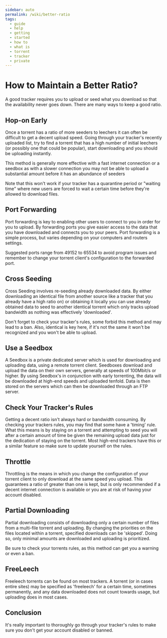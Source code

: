 ```yaml
---
sidebar: auto
permalink: /wiki/better-ratio
tags:
  - guide
  - help
  - getting
  - started
  - how to
  - what is
  - torrent
  - tracker
  - private
---
```


# How to Maintain a Better Ratio?

A good tracker requires you to upload or seed what you download so that the availability never goes down. There are many ways to keep a good ratio.

## Hop-on Early

Once a torrent has a ratio of more seeders to leechers it can often be difficult to get a decent upload speed. Going through your tracker's recently uploaded list, try to find a torrent that has a high number of initial leechers (or possibly one that could be popular), start downloading and you should be uploading instantly.

This method is generally more effective with a fast internet connection or a seedbox as with a slower connection you may not be able to upload a substantial amount before it has an abundance of seeders

Note that this won't work if your tracker has a quarantine period or "waiting time" where new users are forced to wait a certain time before they're allowed to download files.

## Port Forwarding

Port forwarding is key to enabling other users to connect to you in order for you to upload. By forwarding ports you give easier access to the data that you have downloaded and connects you to your peers. Port forwarding is a simple process, but varies depending on your computers and routers settings.

Suggested ports range from 49152 to 65534 to avoid program issues and remember to change your torrent client's configuration to the forwarded port.

## Cross Seeding

Cross Seeding involves re-seeding already downloaded data. By either downloading an identical file from another source like a tracker that you already have a high ratio on) or obtaining it locally you can use already obtained data to seed to another identical torrent which only tracks upload bandwidth as nothing was effectively 'downloaded'.

Don't forget to check your tracker's rules, some forbid this method and may lead to a ban. Also, identical is key here, if it's not the same it won't be recognized and you won't be able to upload.

## Use a Seedbox

A Seedbox is a private dedicated server which is used for downloading and uploading data, using a remote torrent client. Seedboxes download and upload the data on their own servers, generally at speeds of 100Mbit/s or higher. By using Seedbox's in conjunction with early torrenting, the data will be downloaded at high-end speeds and uploaded tenfold. Data is then stored on the servers which can then be downloaded through an FTP server.

## Check Your Tracker's Rules

Getting a decent ratio isn't always hard or bandwidth consuming. By checking your trackers rules, you may find that some have a 'timing' rule. What this means is by staying on a torrent and attempting to seed you will after a certain amount of time be given the remaining upload data just for the dedication of staying on the torrent. Most high-end trackers have this or a similar feature so make sure to update yourself on the rules.

## Throttle

Throttling is the means in which you change the configuration of your torrent client to only download at the same speed you upload. This guarantees a ratio of greater than one is kept, but is only recommended if a decent internet connection is available or you are at risk of having your account disabled.

## Partial Downloading

Partial downloading consists of downloading only a certain number of files from a multi-file torrent and uploading. By changing the priorities on the files located within a torrent, specified downloads can be 'skipped'. Doing so, only minimal amounts are downloaded and uploading is prioritized.

Be sure to check your torrents rules, as this method can get you a warning or even a ban.

## FreeLeech

Freeleech torrents can be found on most trackers. A torrent (or in cases entire sites) may be specified as 'freeleech' for a certain time, sometimes permanently, and any data downloaded does not count towards usage, but uploading does in most cases.

## Conclusion

It's really important to thoroughly go through your tracker's rules to make sure you don't get your account disabled or banned.
